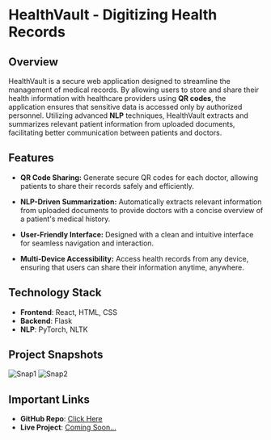 # HealthVault - Digitizing Health Records
## Overview
HealthVault is a secure web application designed to streamline the management of medical records. By allowing users to store and share their health information with healthcare providers using **QR codes**, the application ensures that sensitive data is accessed only by authorized personnel. Utilizing advanced **NLP** techniques, HealthVault extracts and summarizes relevant patient information from uploaded documents, facilitating better communication between patients and doctors.

## Features

- **QR Code Sharing:** Generate secure QR codes for each doctor, allowing patients to share their records safely and efficiently.

- **NLP-Driven Summarization:** Automatically extracts relevant information from uploaded documents to provide doctors with a concise overview of a patient's medical history.

- **User-Friendly Interface:** Designed with a clean and intuitive interface for seamless navigation and interaction.

- **Multi-Device Accessibility:** Access health records from any device, ensuring that users can share their information anytime, anywhere.

## Technology Stack
- **Frontend**: React, HTML, CSS
- **Backend**: Flask
- **NLP**: PyTorch, NLTK
  
## Project Snapshots

![Snap1]()
![Snap2]()

## Important Links
- **GitHub Repo**: [Click Here](https://github.com/Adm-2005/HealthVault)
- **Live Project**: [Coming Soon...]()

